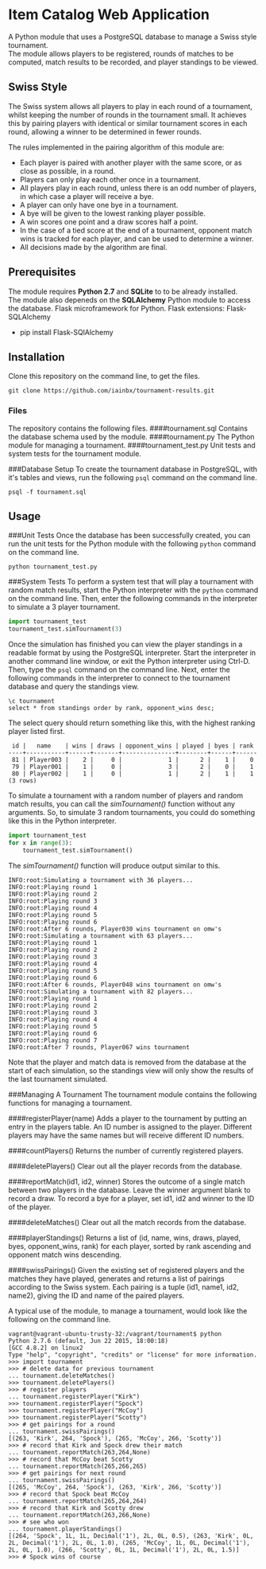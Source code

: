 # Item Catalog Web Application
A Python module that uses a PostgreSQL database to manage a Swiss style tournament.<br/>
The module allows players to be registered, rounds of matches to be computed,
 match results to be recorded, and player standings to be viewed.

## Swiss Style
The Swiss system allows all players to play in each round of a tournament, whilst
keeping the number of rounds in the tournament small. 
It achieves this by pairing players with identical or similar tournament scores
 in each round, allowing a winner to be determined in fewer rounds.

The rules implemented in the pairing algorithm of this module are:
* Each player is paired with another player with the same score,
or as close as possible, in a round.
* Players can only play each other once in a tournament.
* All players play in each round, unless there is an odd number of players,
 in which case a player will receive a bye.
* A player can only have one bye in a tournament.
* A bye will be given to the lowest ranking player possible.
* A win scores one point and a draw scores half a point.
* In the case of a tied score at the end of a tournament, 
opponent match wins is tracked for each player, and can be
used to determine a winner.
* All decisions made by the algorithm are final.

## Prerequisites

The module requires **Python 2.7** and **SQLite** to to be already installed.<br/>
The module also depeneds on the **SQLAlchemy** Python module to access the database.
Flask microframework for Python.
Flask extensions:
Flask-SQLAlchemy
 -  pip install Flask-SQlAlchemy


## Installation
Clone this repository on the command line, to get the files.
```Shell
git clone https://github.com/iainbx/tournament-results.git
```

### Files
The repository contains the following files.
####tournament.sql
Contains the database schema used by the module.
####tournament.py
The Python module for managing a tournament.
####tournament_test.py
Unit tests and system tests for the tournament module.

###Database Setup
To create the tournament database in PostgreSQL, with it's tables and views,
run the following `psql` command on the command line.
```Shell
psql -f tournament.sql
```
## Usage

###Unit Tests
Once the database has been successfully created,
you can run the unit tests for the Python module with the following `python` command on the 
command line.
```Shell
python tournament_test.py
```

###System Tests
To perform a system test that will play a tournament with random match results,
 start the Python interpreter with the `python` command on the command line.
Then, enter the following commands in the interpreter to simulate a 3 player tournament.
```Python 
import tournament_test
tournament_test.simTournament(3)
``` 
Once the simulation has finished you can view the player standings in a readable format
by using the PostgreSQL interpreter. Start the interpreter in another 
command line window, or exit the Python interpreter using Ctrl-D. Then, type the `psql`
command on the command line. Next, enter the following commands in the interpreter 
to connect to the tournament database and query the standings view.
```PLpgSQL
\c tournament
select * from standings order by rank, opponent_wins desc;
```
The select query should return something like this,
with the highest ranking player listed first.
```
 id |   name    | wins | draws | opponent_wins | played | byes | rank
----+-----------+------+-------+---------------+--------+------+------
 81 | Player003 |    2 |     0 |             1 |      2 |    1 |    0
 79 | Player001 |    1 |     0 |             3 |      2 |    0 |    1
 80 | Player002 |    1 |     0 |             1 |      2 |    1 |    1
(3 rows)
```
To simulate a tournament with a random number of players and random match results, you can
call the _simTournament()_ function without any arguments. 
So, to simulate 3 random tournaments, you could do something like this in the Python
 interpreter.
```Python 
import tournament_test
for x in range(3):
    tournament_test.simTournament()

``` 
The _simTournament()_ function will produce output similar to this.
```
INFO:root:Simulating a tournament with 36 players...
INFO:root:Playing round 1
INFO:root:Playing round 2
INFO:root:Playing round 3
INFO:root:Playing round 4
INFO:root:Playing round 5
INFO:root:Playing round 6
INFO:root:After 6 rounds, Player030 wins tournament on omw's
INFO:root:Simulating a tournament with 63 players...
INFO:root:Playing round 1
INFO:root:Playing round 2
INFO:root:Playing round 3
INFO:root:Playing round 4
INFO:root:Playing round 5
INFO:root:Playing round 6
INFO:root:After 6 rounds, Player048 wins tournament on omw's
INFO:root:Simulating a tournament with 82 players...
INFO:root:Playing round 1
INFO:root:Playing round 2
INFO:root:Playing round 3
INFO:root:Playing round 4
INFO:root:Playing round 5
INFO:root:Playing round 6
INFO:root:Playing round 7
INFO:root:After 7 rounds, Player067 wins tournament
```
Note that the player and match data is removed from the database at the start of each
simulation, so the standings view will only show the results of the last tournament
simulated.

###Managing A Tournament
The tournament module contains the following functions for managing a tournament.

####registerPlayer(name)
Adds a player to the tournament by putting an entry in the players table.
An ID number is assigned to the player.
Different players may have the same names but will receive different ID numbers.

####countPlayers()
Returns the number of currently registered players.

####deletePlayers()
Clear out all the player records from the database.

####reportMatch(id1, id2, winner)
Stores the outcome of a single match between two players in the database.
Leave the winner argument blank to record a draw.
To record a bye for a player, set id1, id2 and winner to the ID of the player.

####deleteMatches()
Clear out all the match records from the database.

####playerStandings()
Returns a list of (id, name, wins, draws, played, byes, opponent_wins, rank)
for each player, sorted by rank ascending and opponent match wins descending.

####swissPairings()
Given the existing set of registered players and the matches they have played,
generates and returns a list of pairings according to the Swiss system. 
Each pairing is a tuple (id1, name1, id2, name2), giving the ID and name of 
the paired players. 

A typical use of the module, to manage a tournament, would look like the following
 on the command line.
```Shell
vagrant@vagrant-ubuntu-trusty-32:/vagrant/tournament$ python
Python 2.7.6 (default, Jun 22 2015, 18:00:18)
[GCC 4.8.2] on linux2
Type "help", "copyright", "credits" or "license" for more information.
>>> import tournament
>>> # delete data for previous tournament
... tournament.deleteMatches()
>>> tournament.deletePlayers()
>>> # register players
... tournament.registerPlayer("Kirk")
>>> tournament.registerPlayer("Spock")
>>> tournament.registerPlayer("McCoy")
>>> tournament.registerPlayer("Scotty")
>>> # get pairings for a round
... tournament.swissPairings()
[(263, 'Kirk', 264, 'Spock'), (265, 'McCoy', 266, 'Scotty')]
>>> # record that Kirk and Spock drew their match
... tournament.reportMatch(263,264,None)
>>> # record that McCoy beat Scotty
... tournament.reportMatch(265,266,265)
>>> # get pairings for next round
... tournament.swissPairings()
[(265, 'McCoy', 264, 'Spock'), (263, 'Kirk', 266, 'Scotty')]
>>> # record that Spock beat McCoy
... tournament.reportMatch(265,264,264)
>>> # record that Kirk and Scotty drew
... tournament.reportMatch(263,266,None)
>>> # see who won
... tournament.playerStandings()
[(264, 'Spock', 1L, 1L, Decimal('1'), 2L, 0L, 0.5), (263, 'Kirk', 0L, 2L, Decimal('1'), 2L, 0L, 1.0), (265, 'McCoy', 1L, 0L, Decimal('1'), 2L, 0L, 1.0), (266, 'Scotty', 0L, 1L, Decimal('1'), 2L, 0L, 1.5)]
>>> # Spock wins of course
```
